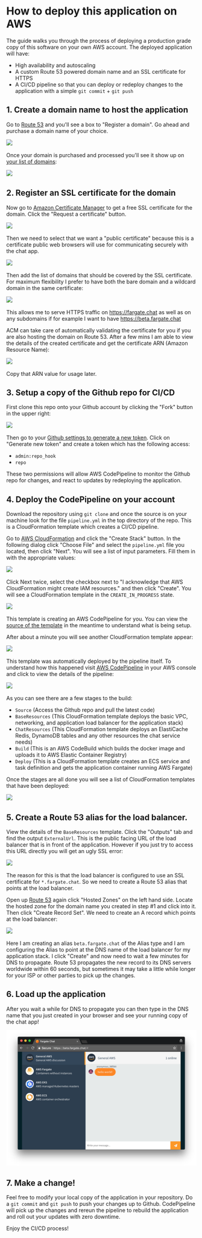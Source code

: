 # How to deploy this application on AWS

The guide walks you through the process of deploying a production grade copy of this software on your own AWS account. The deployed application will have:

- High availability and autoscaling
- A custom Route 53 powered domain name and an SSL certificate for HTTPS
- A CI/CD pipeline so that you can deploy or redeploy changes to the application with a simple `git commit` + `git push`

## 1. Create a domain name to host the application

Go to [Route 53](https://console.aws.amazon.com/route53/home) and you'll see a box to "Register a domain". Go ahead and purchase a domain name of your choice.

<img src='https://github.com/nathanpeck/socket.io-chat-fargate/raw/master/docs/images/buy-domain.png' width='50%' />

Once your domain is purchased and processed you'll see it show up on [your list of domains](https://console.aws.amazon.com/route53/home?#DomainListing:):

<img src='https://github.com/nathanpeck/socket.io-chat-fargate/raw/master/docs/images/domain-list.png' width='50%' />

## 2. Register an SSL certificate for the domain

Now go to [Amazon Certificate Manager](https://console.aws.amazon.com/acm/home) to get a free SSL certificate for the domain. Click the "Request a certificate" button.

<img src='https://github.com/nathanpeck/socket.io-chat-fargate/raw/master/docs/images/certificate-list.png' width='50%' />

Then we need to select that we want a "public certificate" because this is a certificate public web browsers will use for communicating securely with the chat app.

<img src='https://github.com/nathanpeck/socket.io-chat-fargate/raw/master/docs/images/public-certificate.png' width='50%' />

Then add the list of domains that should be covered by the SSL certificate. For maximum flexibility I prefer to have both the bare domain and a wildcard domain in the same certificate:

<img src='https://github.com/nathanpeck/socket.io-chat-fargate/raw/master/docs/images/cert-domain-list.png' width='50%' />

This allows me to serve HTTPS traffic on https://fargate.chat as well as on any subdomains if for example I want to have https://beta.fargate.chat

ACM can take care of automatically validating the certificate for you if you are also hosting the domain on Route 53. After a few mins I am able to view the details of the created certificate and get the certificate ARN (Amazon Resource Name):

<img src='https://github.com/nathanpeck/socket.io-chat-fargate/raw/master/docs/images/cert-details.png' width='50%' />

Copy that ARN value for usage later.

## 3. Setup a copy of the Github repo for CI/CD

First clone this repo onto your Github account by clicking the "Fork" button in the upper right:

<img src='https://github.com/nathanpeck/socket.io-chat-fargate/raw/master/docs/images/github-fork.png' width='25%' />

Then go to your [Github settings to generate a new token](https://github.com/settings/tokens). Click on "Generate new token" and create a token which has the following access:

- `admin:repo_hook`
- `repo`

These two permissions will allow AWS CodePipeline to monitor the Github repo for changes, and react to updates by redeploying the application.

## 4. Deploy the CodePipeline on your account

Download the repository using `git clone` and once the source is on your machine look for the file `pipeline.yml` in the top directory of the repo. This is a CloudFormation template which creates a CI/CD pipeline.

Go to [AWS CloudFormation](https://console.aws.amazon.com/cloudformation/home) and click the "Create Stack" button. In the following dialog click "Choose File" and select the `pipeline.yml` file you located, then click "Next". You will see a list of input parameters. Fill them in with the appropriate values:

<img src='https://github.com/nathanpeck/socket.io-chat-fargate/raw/master/docs/images/cloudformation-template-parameters.png' width='50%' />

Click Next twice, select the checkbox next to "I acknowledge that AWS CloudFormation might create IAM resources." and then click "Create". You will see a CloudFormation template in the `CREATE_IN_PROGRESS` state.

<img src='https://github.com/nathanpeck/socket.io-chat-fargate/raw/master/docs/images/pipeline-create.png' width='50%' />

This template is creating an AWS CodePipeline for you. You can view the [source of the template](../pipeline.yml) in the meantime to understand what is being setup.

After about a minute you will see another CloudFormation template appear:

<img src='https://github.com/nathanpeck/socket.io-chat-fargate/raw/master/docs/images/pipeline-done.png' width='50%' />

This template was automatically deployed by the pipeline itself. To understand how this happened visit [AWS CodePipeline](https://console.aws.amazon.com/codepipeline/home) in your AWS console and click to view the details of the pipeline:

<img src='https://github.com/nathanpeck/socket.io-chat-fargate/raw/master/docs/images/pipeline-view.png' width='50%' />

As you can see there are a few stages to the build:

- `Source` (Access the Github repo and pull the latest code)
- `BaseResources` (This CloudFormation template deploys the basic VPC, networking, and application load balancer for the application stack)
- `ChatResources` (This CloudFormation template deploys an ElastiCache Redis, DynamoDB tables and any other resources the chat service needs)
- `Build` (This is an AWS CodeBuild which builds the docker image and uploads it to AWS Elastic Container Registry)
- `Deploy` (This is a CloudFormation template creates an ECS service and task definition and gets the application container running AWS Fargate)

Once the stages are all done you will see a list of CloudFormation templates that have been deployed:

<img src='https://github.com/nathanpeck/socket.io-chat-fargate/raw/master/docs/images/cloudformation-template-list.png' width='50%' />

## 5. Create a Route 53 alias for the load balancer.

View the details of the `BaseResources` template. Click the "Outputs" tab and find the output `ExternalUrl`. This is the public facing URL of the load balancer that is in front of the application. However if you just try to access this URL directly you will get an ugly SSL error:

<img src='https://github.com/nathanpeck/socket.io-chat-fargate/raw/master/docs/images/ssl-error.png' width='50%' />

The reason for this is that the load balancer is configured to use an SSL certificate for `*.fargate.chat`. So we need to create a Route 53 alias that points at the load balancer.

Open up [Route 53](https://console.aws.amazon.com/route53/home) again click "Hosted Zones" on the left hand side. Locate the hosted zone for the domain name you created in step #1 and click into it. Then click "Create Record Set". We need to create an A record which points at the load balancer:

<img src='https://github.com/nathanpeck/socket.io-chat-fargate/raw/master/docs/images/create-dns-record.png' width='50%' />

Here I am creating an alias `beta.fargate.chat` of the Alias type and I am configuring the Alias to point at the DNS name of the load balancer for my application stack. I click "Create" and now need to wait a few minutes for DNS to propagate. Route 53 propagates the new record to its DNS servers worldwide within 60 seconds, but sometimes it may take a little while longer for your ISP or other parties to pick up the changes.

## 6. Load up the application

After you wait a while for DNS to propagate you can then type in the DNS name that you just created in your browser and see your running copy of the chat app!

![running app](./images/running-app.png)

## 7. Make a change!

Feel free to modify your local copy of the application in your repository. Do a `git commit` and `git push` to push your changes up to Github. CodePipeline will pick up the changes and rereun the pipeline to rebuild the application and roll out your updates with zero downtime.

Enjoy the CI/CD process!



